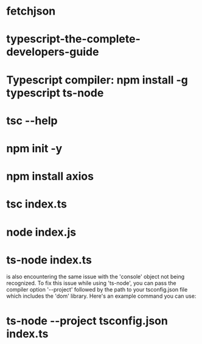 # fetchjson

# typescript-the-complete-developers-guide

# Typescript compiler: npm install -g typescript ts-node

# tsc --help

# npm init -y

# npm install axios

# tsc index.ts

# node index.js

# ts-node index.ts

is also encountering the same issue with the 'console' object not being recognized.
To fix this issue while using 'ts-node', you can pass the compiler option '--project' followed by the path to your tsconfig.json file which includes the 'dom' library. Here's an example command you can use:

# ts-node --project tsconfig.json index.ts
